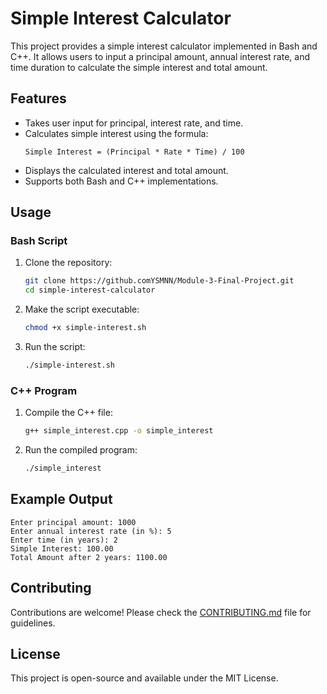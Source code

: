 # Simple Interest Calculator

This project provides a simple interest calculator implemented in Bash and C++. It allows users to input a principal amount, annual interest rate, and time duration to calculate the simple interest and total amount.

## Features
- Takes user input for principal, interest rate, and time.
- Calculates simple interest using the formula:
  ```
  Simple Interest = (Principal * Rate * Time) / 100
  ```
- Displays the calculated interest and total amount.
- Supports both Bash and C++ implementations.

## Usage

### Bash Script
1. Clone the repository:
   ```sh
   git clone https://github.comYSMNN/Module-3-Final-Project.git
   cd simple-interest-calculator
   ```
2. Make the script executable:
   ```sh
   chmod +x simple-interest.sh
   ```
3. Run the script:
   ```sh
   ./simple-interest.sh
   ```

### C++ Program
1. Compile the C++ file:
   ```sh
   g++ simple_interest.cpp -o simple_interest
   ```
2. Run the compiled program:
   ```sh
   ./simple_interest
   ```

## Example Output
```
Enter principal amount: 1000
Enter annual interest rate (in %): 5
Enter time (in years): 2
Simple Interest: 100.00
Total Amount after 2 years: 1100.00
```

## Contributing
Contributions are welcome! Please check the [CONTRIBUTING.md](CONTRIBUTING.md) file for guidelines.

## License
This project is open-source and available under the MIT License.

